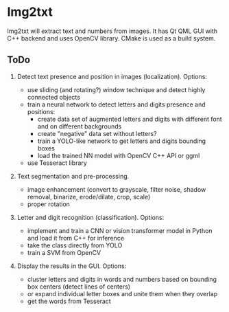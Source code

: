 Img2txt
=======

Img2txt will extract text and numbers from images.
It has Qt QML GUI with C++ backend and uses OpenCV library.
CMake is used as a build system.


ToDo
----

1. Detect text presence and position in images (localization).
Options:
    - use sliding (and rotating?) window technique and detect highly connected objects
    - train a neural network to detect letters and digits presence and positions:
        - create data set of augmented letters and digits with different font and on different backgrounds
        - create "negative" data set without letters?
        - train a YOLO-like network to get letters and digits bounding boxes
        - load the trained NN model with OpenCV C++ API or ggml
    - use Tesseract library

2. Text segmentation and pre-processing.
    - image enhancement (convert to grayscale, filter noise, shadow removal, binarize, erode/dilate, crop, scale)
    - proper rotation

3. Letter and digit recognition (classification).
Options:
    - implement and train a CNN or vision transformer model in Python and load it from C++ for inference
    - take the class directly from YOLO
    - train a SVM from OpenCV

4. Display the results in the GUI.
Options:
    - cluster letters and digits in words and numbers based on bounding box centers (detect lines of centers)
    - or expand individual letter boxes and unite them when they overlap
    - get the words from Tesseract
